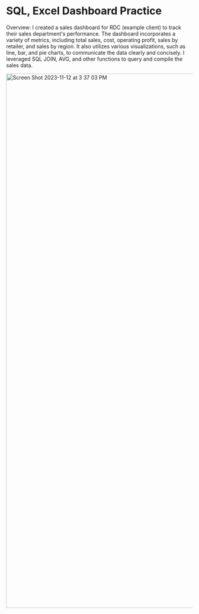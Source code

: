# SQL, Excel Dashboard Practice

Overview:
I created a sales dashboard for RDC (example client) to track their sales department's performance. The dashboard incorporates a variety of metrics, including total sales, cost, operating profit, sales by retailer, and sales by region. It also utilizes various visualizations, such as line, bar, and pie charts, to communicate the data clearly and concisely. I leveraged SQL JOIN, AVG, and other functions to query and compile the sales data. 


<img width="1440" alt="Screen Shot 2023-11-12 at 3 37 03 PM" src="https://github.com/jamennemaj/SQL-Practice-1/assets/150456046/0518af0f-e445-425f-8ade-1360d70a1636">
